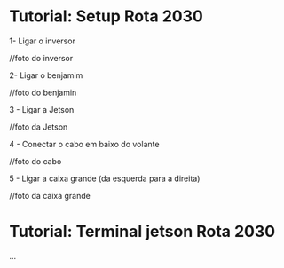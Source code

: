 # Tutorial: Setup Rota 2030  
1- Ligar o inversor

//foto do inversor

2- Ligar o benjamim

//foto do benjamin

3 - Ligar a Jetson

//foto da Jetson

4 - Conectar o cabo em baixo do volante

//foto do cabo

5 - Ligar a caixa grande (da esquerda para a direita)

//foto da caixa grande

# Tutorial: Terminal jetson Rota 2030

...
